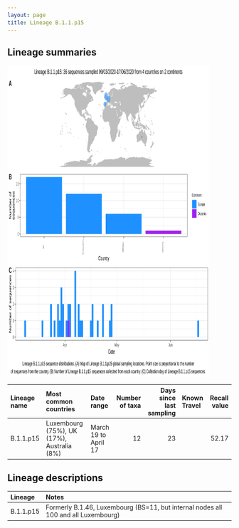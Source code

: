 ```yaml
---
layout: page
title: Lineage B.1.1.p15
---
```




<h2> Lineage summaries</h2>

<img src="../assets/images/B.1.1.p15.svg" alt="B.1.1.p15 lineage summary figure" width="90%" height="700px" />


| Lineage name | Most common countries | Date range | Number of taxa |  Days since last sampling | Known Travel | Recall value |
|:-----|:-----|:-------|-------:|-------:|:---------|--------:|
| B.1.1.p15 | Luxembourg (75%), UK (17%), Australia (8%) | March 19 to April 17 | 12 | 23 |  | 52.17 |

<h2>Lineage descriptions</h2>

| Lineage | Notes |
|:-----|:-----|
| B.1.1.p15 | Formerly B.1.46, Luxembourg (BS=11, but internal nodes all 100 and all Luxembourg) |


